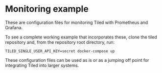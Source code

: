 # Monitoring example

These are configuration files for monitoring Tiled with Prometheus and Grafana.

To see a complete working example that incorporates these, clone the tiled
repository and, from the repository root directory, run:

```
TILED_SINGLE_USER_API_KEY=secret docker-compose up
```

These configuration files can be used as is or as a jumping off point for
integrating Tiled into larger systems.
